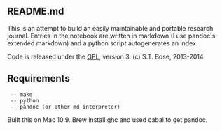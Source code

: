 
README.md 
-------------------

This is an attempt to build an easily maintainable 
and portable research journal.  Entries in the notebook 
are written in markdown (I use pandoc's extended markdown) 
and a python script autogenerates an index.

Code is released under the [GPL], version 3.
(c) S.T. Bose, 2013-2014

[GPL]: http://www.gnu.org/copyleft/gpl.html

Requirements
--------------------
     -- make
     -- python 
     -- pandoc (or other md interpreter) 

Built this on Mac 10.9.  Brew install ghc and used 
cabal to get pandoc.



